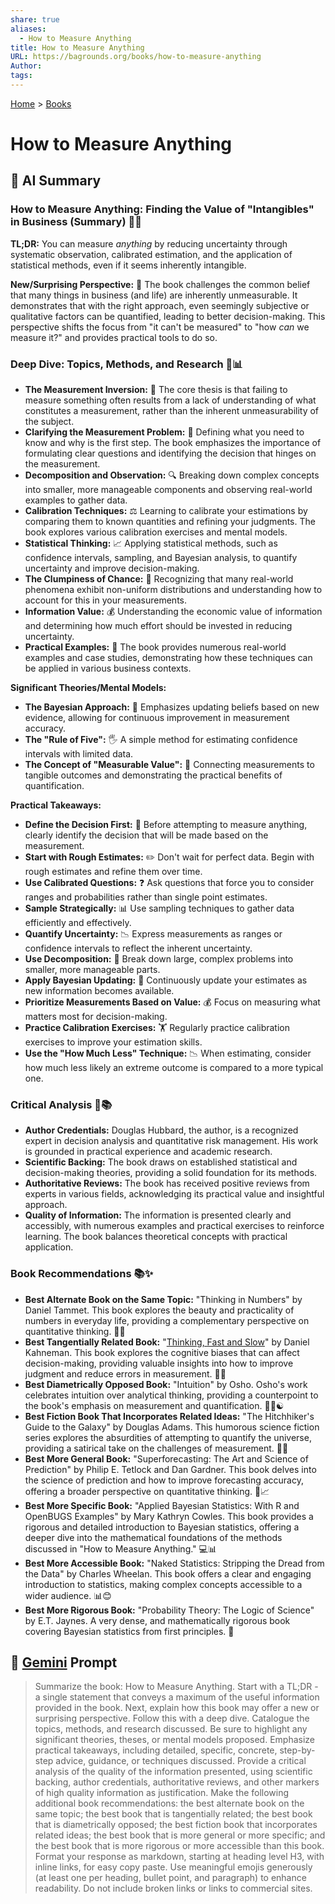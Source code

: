```yaml
---
share: true
aliases:
  - How to Measure Anything
title: How to Measure Anything
URL: https://bagrounds.org/books/how-to-measure-anything
Author: 
tags: 
---
```

[Home](../index.md) > [Books](./index.md)  
# How to Measure Anything  
## 🤖 AI Summary  
### How to Measure Anything: Finding the Value of "Intangibles" in Business (Summary) 📏💡  
**TL;DR:** You can measure *anything* by reducing uncertainty through systematic observation, calibrated estimation, and the application of statistical methods, even if it seems inherently intangible.  
  
**New/Surprising Perspective:** 🤯 The book challenges the common belief that many things in business (and life) are inherently unmeasurable. It demonstrates that with the right approach, even seemingly subjective or qualitative factors can be quantified, leading to better decision-making. This perspective shifts the focus from "it can't be measured" to "how *can* we measure it?" and provides practical tools to do so.  
  
### Deep Dive: Topics, Methods, and Research 🧐📊  
* **The Measurement Inversion:** 🔄 The core thesis is that failing to measure something often results from a lack of understanding of what constitutes a measurement, rather than the inherent unmeasurability of the subject.  
* **Clarifying the Measurement Problem:** 📝 Defining what you need to know and why is the first step. The book emphasizes the importance of formulating clear questions and identifying the decision that hinges on the measurement.  
* **Decomposition and Observation:** 🔍 Breaking down complex concepts into smaller, more manageable components and observing real-world examples to gather data.  
* **Calibration Techniques:** ⚖️ Learning to calibrate your estimations by comparing them to known quantities and refining your judgments. The book explores various calibration exercises and mental models.  
* **Statistical Thinking:** 📈 Applying statistical methods, such as confidence intervals, sampling, and Bayesian analysis, to quantify uncertainty and improve decision-making.  
* **The Clumpiness of Chance:** 🎲 Recognizing that many real-world phenomena exhibit non-uniform distributions and understanding how to account for this in your measurements.  
* **Information Value:** 💰 Understanding the economic value of information and determining how much effort should be invested in reducing uncertainty.  
* **Practical Examples:** 💼 The book provides numerous real-world examples and case studies, demonstrating how these techniques can be applied in various business contexts.  
  
**Significant Theories/Mental Models:**  
* **The Bayesian Approach:** 🧠 Emphasizes updating beliefs based on new evidence, allowing for continuous improvement in measurement accuracy.  
* **The "Rule of Five":** 🖐️ A simple method for estimating confidence intervals with limited data.  
* **The Concept of "Measurable Value":** 💸 Connecting measurements to tangible outcomes and demonstrating the practical benefits of quantification.  
  
**Practical Takeaways:**  
* **Define the Decision First:** 🎯 Before attempting to measure anything, clearly identify the decision that will be made based on the measurement.  
* **Start with Rough Estimates:** ✏️ Don't wait for perfect data. Begin with rough estimates and refine them over time.  
* **Use Calibrated Questions:** ❓ Ask questions that force you to consider ranges and probabilities rather than single point estimates.  
* **Sample Strategically:** 📊 Use sampling techniques to gather data efficiently and effectively.  
* **Quantify Uncertainty:** 📉 Express measurements as ranges or confidence intervals to reflect the inherent uncertainty.  
* **Use Decomposition:** 🧩 Break down large, complex problems into smaller, more manageable parts.  
* **Apply Bayesian Updating:** 🔄 Continuously update your estimates as new information becomes available.  
* **Prioritize Measurements Based on Value:** 💰 Focus on measuring what matters most for decision-making.  
* **Practice Calibration Exercises:** 🏋️ Regularly practice calibration exercises to improve your estimation skills.  
* **Use the "How Much Less" Technique:** 📉 When estimating, consider how much less likely an extreme outcome is compared to a more typical one.  
  
### Critical Analysis 🧐📚  
* **Author Credentials:** Douglas Hubbard, the author, is a recognized expert in decision analysis and quantitative risk management. His work is grounded in practical experience and academic research.  
* **Scientific Backing:** The book draws on established statistical and decision-making theories, providing a solid foundation for its methods.  
* **Authoritative Reviews:** The book has received positive reviews from experts in various fields, acknowledging its practical value and insightful approach.  
* **Quality of Information:** The information is presented clearly and accessibly, with numerous examples and practical exercises to reinforce learning. The book balances theoretical concepts with practical application.  
  
### Book Recommendations 📚✨  
* **Best Alternate Book on the Same Topic:** "Thinking in Numbers" by Daniel Tammet. This book explores the beauty and practicality of numbers in everyday life, providing a complementary perspective on quantitative thinking. 🔢🧠  
* **Best Tangentially Related Book:** "[Thinking, Fast and Slow](./thinking-fast-and-slow.md)" by Daniel Kahneman. This book explores the cognitive biases that can affect decision-making, providing valuable insights into how to improve judgment and reduce errors in measurement. 🧠💡  
* **Best Diametrically Opposed Book:** "Intuition" by Osho. Osho's work celebrates intuition over analytical thinking, providing a counterpoint to the book's emphasis on measurement and quantification. 🧘‍♂️☯️  
* **Best Fiction Book That Incorporates Related Ideas:** "The Hitchhiker's Guide to the Galaxy" by Douglas Adams. This humorous science fiction series explores the absurdities of attempting to quantify the universe, providing a satirical take on the challenges of measurement. 🌌😂  
* **Best More General Book:** "Superforecasting: The Art and Science of Prediction" by Philip E. Tetlock and Dan Gardner. This book delves into the science of prediction and how to improve forecasting accuracy, offering a broader perspective on quantitative thinking. 🔮📈  
* **Best More Specific Book:** "Applied Bayesian Statistics: With R and OpenBUGS Examples" by Mary Kathryn Cowles. This book provides a rigorous and detailed introduction to Bayesian statistics, offering a deeper dive into the mathematical foundations of the methods discussed in "How to Measure Anything." 💻📊  
* **Best More Accessible Book:** "Naked Statistics: Stripping the Dread from the Data" by Charles Wheelan. This book offers a clear and engaging introduction to statistics, making complex concepts accessible to a wider audience. 📊😊  
* **Best More Rigorous Book:** "Probability Theory: The Logic of Science" by E.T. Jaynes. A very dense, and mathematically rigorous book covering Bayesian statistics from first principles. 🤯  
  
## 💬 [Gemini](https://gemini.google.com) Prompt  
> Summarize the book: How to Measure Anything. Start with a TL;DR - a single statement that conveys a maximum of the useful information provided in the book. Next, explain how this book may offer a new or surprising perspective. Follow this with a deep dive. Catalogue the topics, methods, and research discussed. Be sure to highlight any significant theories, theses, or mental models proposed. Emphasize practical takeaways, including detailed, specific, concrete, step-by-step advice, guidance, or techniques discussed. Provide a critical analysis of the quality of the information presented, using scientific backing, author credentials, authoritative reviews, and other markers of high quality information as justification. Make the following additional book recommendations: the best alternate book on the same topic; the best book that is tangentially related; the best book that is diametrically opposed; the best fiction book that incorporates related ideas; the best book that is more general or more specific; and the best book that is more rigorous or more accessible than this book. Format your response as markdown, starting at heading level H3, with inline links, for easy copy paste. Use meaningful emojis generously (at least one per heading, bullet point, and paragraph) to enhance readability. Do not include broken links or links to commercial sites.